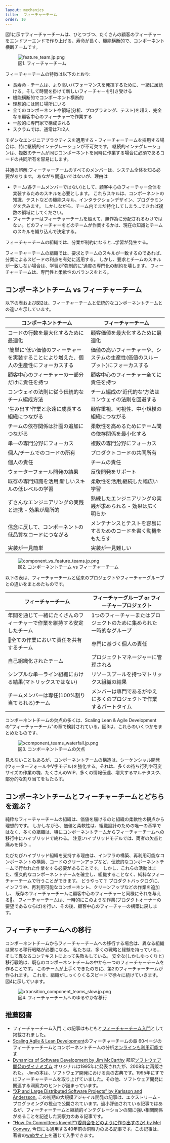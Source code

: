```yaml
---
layout: mechanics
title:  フィーチャーチーム
order: 10
---
```


<!---
A feature team, shown in Figure 1, is a long-lived, cross-functional, cross-component team that completes many end-to-end customer features—one by one.
--->
図1に示すフィーチャーチームは、ひとつづつ、たくさんの顧客のフィーチャーをエンドツーエンドで作り上げる、寿命が長く、機能横断的で、コンポーネント横断チームです。

<figure>
  <img src="/img/feature_teams/xfeature_team.jp.png" alt="feature_team.jp.png">
  <figcaption>図1. フィーチャーチーム</figcaption>
</figure>

<!---
The characteristics of a feature team are listed below:
--->
フィーチャーチームの特徴は以下のとおり:

<!---
* long-lived—the team stays together so that they can ‘jell’ for higher performance; they take on new features over time
* cross-functional and cross-component
* ideally, co-located
* work on a complete customer-centric feature, across all components and disciplines (analysis, programming, testing, …)
* composed of generalizing specialists
* in Scrum, typically 7 ± 2 people
--->
* 長寿命 - チームは、より高いパフォーマンスを発揮するために、一緒に居続ける。そして時間を掛けて新しいフィーチャーを引き受ける
* 機能横断的でコンポーネント横断的
* 理想的には同じ場所にいる
* 全てのコンポーネントや領域(分析、プログラミング、テスト)を超え、完全なる顧客中心のフィーチャーで作業する
* 一般的に専門家で構成される
* スクラムでは、通常は7±2人

<!---
Applying modern engineering practices—especially continuous integration—is essential when adopting feature teams. Continuous integration facilitates shared code ownership, which is a necessity when multiple teams work at the same time on the same components.
--->
モダンなエンジニアプラクティスを適用する - フィーチャーチームを採用する場合は、特に継続的インテグレーションが不可欠です。
継続的インテグレーションは、複数のチームが同じコンポーネントを同時に作業する場合に必須であるコードの共同所有を容易にします。

<!---
A common misunderstanding: every member of a feature team needs to know the whole system. Not so, because
--->
共通の誤解:フィーチャーチームのすべてのメンバーは、システム全体を知る必要があります。
あながち間違いではないが、理由は

<!---
* The team as a whole—not each individual member—requires the skills to implement the entire customer-centric feature. These include component knowledge and functional skills such as test, interaction design, or programming. But within the team, people still specialize… preferably in multiple areas.
* Features are not randomly distributed over the feature teams. The current knowledge and skills of a team are factored into the decision of which team works on which features.
--->
* チーム(各チームメンバーではない)として、顧客中心のフィーチャー全体を実装するためのスキルを必要とします。
これらスキルは、コンポーネントの知識、テストなどの機能スキル、インタラクションデザイン、プログラミングを含みます。
しかしながら、チーム内でまだ特化してしまう...できれば複数の領域にしてください。
* フィーチャーはフィーチャーチームを超えて、無作為に分配されるわけではない。どのフィーチャーをどのチームが作業するかは、現在の知識とチームのスキルを織り込んで決定する。

<!---
Within a feature team organization, when specialization becomes a constraint…learning happens.
--->
フィーチャーチームの組織では、分業が制約になると...学習が発生する。

<!---
A feature team organization exploits speed benefits from specialization, as long as requirements map to the skills of the teams.
But when requirements do not map to the skills of the teams, learning is ‘forced,’ breaking the overspecialization constraint.
Feature teams balance specialization and flexibility.
--->
フィーチャーチームの組織では、要求とチームのスキルが一致するのであれば、分業によるスピードの利点を有効に活用する。
しかし、要求とチームのスキルが一致しない場合は、学習が'強制的に'過度の専門化の制約を壊します。
フィーチャーチームは、専門性と柔軟性のバランスをとる。

<!---
## component vs. feature teams

The table below and Figure 2 show the differences between feature teams and more traditional component teams.
--->
## コンポーネントチーム vs フィーチャーチーム

以下の表および図2は、フィーチャーチームと伝統的なコンポーネントチームとの違いを示しています。

<!---
|component team	|feature team|
|optimized for delivering the maximum number of lines of code|	optimized for delivering the maximum customer value|
|focus on increased individual productivity by implementing ‘easy’ lower-value features|	focus on high-value features and system productivity (value throughput)|
|responsible for only part of a customer-centric feature|	responsible for complete customer-centric feature|
|traditional way of organizing teams — follows Conway’s law|	‘modern’ way of organizing teams — avoids Conway’s law|
|leads to ‘invented’ work and a forever-growing organization|	leads to customer focus, visibility, and smaller organizations|
|dependencies between teams leads to additional planning|	minimizes dependencies between teams to increase flexibility|
|focus on single specialization|	focus on multiple specializations|
|individual/team code ownership	|shared product code ownership|
|clear individual responsibilities|	shared team responsibilities|
|results in ‘waterfall’ development|	supports iterative development|
|exploits existing expertise; lower level of learning new skills|	exploits flexibility; continuous and broad learning|
|works with sloppy engineering practices—effects are localized|	requires skilled engineering practices—effects are broadly visible|
|contrary to belief, often leads to low-quality code in component|	provides a motivation to make code easy to maintain and test|
|seemingly easy to implement|	seemingly difficult to implement|
--->

| コンポーネントチーム | フィーチャーチーム |
| ------------------ |------------------ |
|コードの行数を最大化するために最適化|顧客価値を最大化するために最適化|
|'簡単に'低い価値のフィーチャーを実装することにより増えた、個人の生産性にフォーカスする|価値の高いフィーチャーや、システムの生産性(価値のスループット)にフォーカスする|
|顧客中心のフィーチャーの一部分だけに責任を持つ|顧客中心のフィーチャー全てに責任を持つ|
|コンウェイの法則に従う伝統的なチーム編成方法|チーム編成の'近代的な'方法はコンウェイの法則を回避する|
|'生み出す'作業と永遠に成長する組織につながる|顧客重視、可視性、中小規模の組織につながる|
|チームの依存関係は計画の追加につながる|柔軟性を高めるためにチーム間の依存関係を最小化する|
|単一の専門分野にフォーカス|複数の専門分野にフォーカス|
|個人/チームでのコードの所有|プロダクトコードの共同所有|
|個人の責任|チームの責任|
|ウォーターフォール開発の結果|反復開発をサポート|
|既存の専門知識を活用;新しいスキルの低レベルの学習|柔軟性を活用;継続した幅広い学習|
|ずさんなエンジニアリングの実践と連携 - 効果が局所的|熟練したエンジニアリングの実践が求められる - 効果は広く明らか|
|信念に反して、コンポーネントの低品質なコードにつながる|メンテナンスとテストを容易にするためのコードを書く動機をもたらす|
|実装が一見簡単|実装が一見難しい|

<figure>
  <img src="/img/feature_teams/xcomponent_vs_feature_teams.jp.png" alt="component_vs_feature_teams.jp.png">
  <figcaption>図2. コンポーネントチーム vs フィーチャーチーム</figcaption>
</figure>

<!---
The table below summarizes the differences between feature teams and conventional project or feature groups.
--->
以下の表は、フィーチャーチームと従来のプロジェクトやフィーチャーグループとの違いをまとめたものです。

<!---
|feature team|	feature group or feature project|
|stable team that stays together for years and works on many features|	temporary group of people created for one feature or project|
|shared team responsibility for all the work|	individual responsibility for ‘their’ part based on specialization|
|self-managing team	|controlled by a project manager|
|results in a simple single-line organization (no matrix!)|	results in a matrix organization with resource pools|
|team members are dedicated—100% allocated—to the team|	members are part-time on many projects because of specialization|
--->

|フィーチャーチーム|フィーチャーグループ or フィーチャープロジェクト|
| ------------------ |------------------ |
|年間を通じて一緒にたくさんのフィーチャーで作業を維持する安定したチーム|1つのフィーチャーまたはプロジェクトのために集められた一時的なグループ|
|全ての作業において責任を共有するチーム|専門に基づく個人の責任|
|自己組織化されたチーム|プロジェクトマネージャーに管理される|
|シンプルな単一ライン組織における結果(マトリックスではない)|リソースプールを持つマトリックス組織の結果|
|チームメンバーは専任(100%割り当てられる)チーム|メンバーは専門であるがゆえに多くのプロジェクトで作業するパートタイム|

<!---
Most drawbacks of component teams are explored in the “Feature Teams” chapter of Scaling Lean & Agile Development, Figure 3 summarizes some of these.
--->

コンポーネントチームの欠点の多くは、Scaling Lean & Agile Developmentの"フィーチャーチーム"の章で検討されている。図3は、これらのいくつかをまとめたものです。

<figure>
  <img src="/img/feature_teams/xcomponent_teams_waterfall.jp.png" alt="xcomponent_teams_waterfall.jp.png">
  <figcaption>図3. コンポーネントチームの欠点</figcaption>
</figure>

<!---
What is sometimes not seen is that a component team structure reinforces sequential development (a ‘waterfall’ or V-model), with many queues with varying-sized work packages, high levels of WIP, many handoffs, and increased multitasking and partial allocation.
--->
見えないこともあるが、コンポーネントチームの構造は、シーケンシャル開発(ウォーターフォールやV字モデル)を強化する。それは、多くの待ち行列や可変サイズの作業の塊、たくさんのWIP、多くの情報伝達、増大するマルチタスク、部分的な割り当てをもたらす。

<!---
## Choose Component Teams or Feature Teams?
--->
## コンポーネントチームとフィーチャーチームとどちらを選ぶ？

<!---
A pure feature team organization is ideal from the value-delivery and organizational-flexibility perspective. Value and flexibility, however, are not the only criterion for organizational design, and many organizations therefore end up with a hybrid—especially during a transition from component to feature teams. Caution: hybrid models have the drawbacks from both worlds and can be…painful.
--->

純粋なフィーチャーチームの組織は、価値を届けるのと組織の柔軟性の観点から理想的です。
しかしながら、価値と柔軟性は、組織設計のための唯一の基準ではなく、多くの組織は、特にコンポーネントチームからフィーチャーチームへの移行中にハイブリッドで終わる。
注意:ハイブリッドモデルでは、両者の欠点と痛みを伴う...

<!---
A frequently expressed reason in favor of a hybrid organization is the need to build infrastructure, construct reusable components, or clean up code—work traditionally done within component teams. But these activities can also be done in a pure feature team organization—without establishing permanent component teams. How? By adding infrastructure, reusable components, or cleanup work to the Product Backlog and giving it to an existing feature team—as if it were a customer-centric feature. The feature team temporarily—for as long as the Product Owner wishes—does such work and then returns to building customer-centric features.
--->
たびたびハイブリッド組織を支持する理由は、インフラの構築、再利用可能なコンポーネントの構築、コードのクリーンアップなど、伝統的なコンポーネントチームで行われた作業をする必要があることです。
しかし、これらの活動はまた、恒久的なコンポーネントチームを確立し、組織することなく、純粋なフィーチャーチームで行うことができます。
どうやって？
プロダクトバックログに、インフラや、再利用可能なコンポーネント、クリーンアップなどの作業を追加し、
既存のフィーチャーチームに顧客中心のフィーチャーと同様にそれを与える。
フィーチャーチームは、一時的にこのような作業(プロダクトオーナーの要望であるならば)を行い、その後、顧客中心のフィーチャーの構築に戻します。

<!---
## Transitioning to Feature Teams
--->
## フィーチャーチームへの移行

<!---
Different organizations require different transition strategies when changing from component to feature teams. We have experience with many strategies that worked…and failed in a different context. A safe—but slow—transitioning strategy is to establish one feature team within the existing component team organization. After this team performs well, a second feature team is formed. This continues gradually at the speed the organization is comfortable with. This is shown in Figure 4.
--->
コンポーネントチームからフィーチャーチームへの移行する場合は、異なる組織は異なる移行戦略が必要になる。
私たちは、多くの戦略と経験を持っている...そして異なるコンテキストによって失敗もしている。
安全な(しかしゆっくりと)移行戦略は、既存のコンポーネントチームの中から一つのフィーチャーチームを作ることです。
このチームが上手くできたのちに、第2のフィーチャーチームが作られます。
これを、組織がしっくりくるスピードで徐々に続けていきます。
図4に示しています。

<figure>
  <img src="/img/feature_teams/xtransition_component_teams_slow.jp.png" alt="xtransition_component_teams_slow.jp.png">
  <figcaption>図4. フィーチャーチームへのゆるやかな移行</figcaption>
</figure>

<!---
## Recommended Reading
--->

## 推薦図書

<!---
* Feature Team Primer
This article originally appeared as the [Feature Team Primer](http://www.featureteamprimer.com/)
* Feature Teams chapter of [Scaling Agile & Lean Development](http://www.amazon.com/Scaling-Lean-Agile-Development-Organizational/dp/0321480961)
This 60-page analysis of feature and component teams is also [available online](http://www.infoq.com/resource/articles/scaling-lean-agile-feature-teams/en/resources/feature%20teams_%20infoq_%20final.pdf)
* [Dynamics of Software Development by Jim McCarthy](http://www.amazon.com/Dynamics-Software-Development-Jim-McCarthy/dp/1556158238)
Originally published in 1995 but republished in 2008. Jim’s book is a true classic on software development. Already in 1995 it emphasized feature teams. The rest of the book is stuffed with insightful tips related to software development.
* [“XP and Large Distributed Software Projects” by Karlsson and Andersson.](http://dl.acm.org/citation.cfm?id=377525)
This early large-scale agile development article is published in Extreme Programming Perspectives. It is a insightful and much under-appreciated article describing the strong relationship between feature teams and continuous integration.
* [“How Do Committees Invent?” by Mel Conway.](http://www.melconway.com/research/committees.html)
This 40-year article is as insightful today as it was 40 years ago. It is available via the authors website at www.melconway.com.
--->
* フィーチャーチーム入門
この記事はもともと[フィーチャーチーム入門](http://www.featureteamprimer.com/)として掲載されました。
* [Scaling Agile & Lean Development](http://www.amazon.com/Scaling-Lean-Agile-Development-Organizational/dp/0321480961)のフィーチャーチームの章
60ページのフィーチャーチームとコンポーネントチームの分析[オンラインも利用可能です](http://www.infoq.com/resource/articles/scaling-lean-agile-feature-teams/en/resources/feature%20teams_%20infoq_%20final.pdf)
* [Dynamics of Software Development by Jim McCarthy](http://www.amazon.com/Dynamics-Software-Development-Jim-McCarthy/dp/1556158238) 邦訳[ソフトウェア開発のダイナミズム](http://www.amazon.co.jp/dp/4756110525/sr=8-1/qid=1201160706/ref=olp_product_details?_encoding=UTF8&me=&qid=1201160706&sr=8-1) オリジナルは1995年に発表されたが、2008年に再販された。 Jimの本は、ソフトウェア開発における真の古典です。1995年にすでにフィーチャーチームを取り上げていました。その他、ソフトウェア開発に関連する洞察力のヒントが詰まっています。
* [“XP and Large Distributed Software Projects” by Karlsson and Andersson.](http://dl.acm.org/citation.cfm?id=377525) この初期の大規模アジャイル開発の記事は、エクストリーム・プログラミングの視点で公開されています。過小評価されている記事ではあるが、フィーチャーチームと継続的インテグレーションの間に強い相関関係があることを記述した洞察力のある記事です。
* [“How Do Committees Invent?”(委員会をどのように作り出すのか) by Mel Conway.](http://www.melconway.com/research/committees.html) 今日にも通用する40年前の洞察力のある記事です。この記事は、著者の[webサイト](www.melconway.com)を通じて入手できます。

